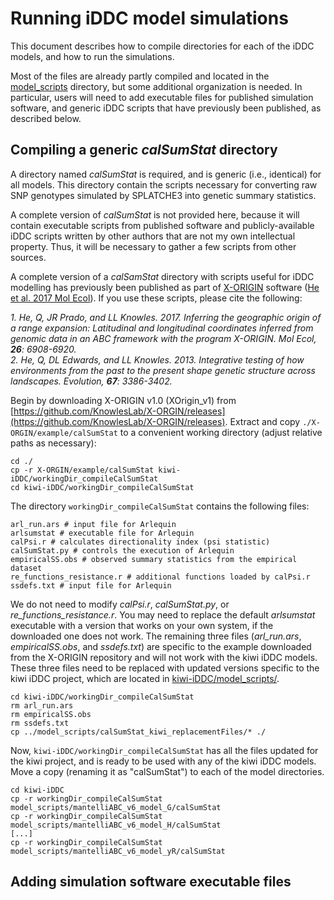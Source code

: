 # Running iDDC model simulations

This document describes how to compile directories for each of the iDDC models, and how to run the simulations.

Most of the files are already partly compiled and located in the [model_scripts](https://github.com/jordanbemmels/kiwi-iDDC/tree/main/model_scripts) directory, but some additional organization is needed. In particular, users will need to add executable files for published simulation software, and generic iDDC scripts that have previously been published, as described below.

## Compiling a generic *calSumStat* directory

A directory named *calSumStat* is required, and is generic (i.e., identical) for all models. This directory contain the scripts necessary for converting raw SNP genotypes simulated by SPLATCHE3 into genetic summary statistics.

A complete version of *calSumStat* is not provided here, because it will contain executable scripts from published software and publicly-available iDDC scripts written by other authors that are not my own intellectual property. Thus, it will be necessary to gather a few scripts from other sources.

A complete version of a *calSamStat* directory with scripts useful for iDDC modelling has previously been published as part of [X-ORIGIN](https://github.com/KnowlesLab/X-ORGIN) software ([He et al. 2017 Mol Ecol](https://doi.org/10.1111/mec.14380)). If you use these scripts, please cite the following:

*1. He, Q, JR Prado, and LL Knowles. 2017. Inferring the geographic origin of a range expansion: Latitudinal and longitudinal coordinates inferred from genomic data in an ABC framework with the program X-ORIGIN. Mol Ecol, **26**: 6908-6920.*</br>
*2. He, Q, DL Edwards, and LL Knowles. 2013. Integrative testing of how environments from the past to the present shape genetic structure across landscapes. Evolution, **67**: 3386-3402.*

Begin by downloading X-ORIGIN v1.0 (XOrigin_v1) from [https://github.com/KnowlesLab/X-ORGIN/releases](https://github.com/KnowlesLab/X-ORGIN/releases). Extract and copy ```./X-ORGIN/example/calSumStat``` to a convenient working directory (adjust relative paths as necessary):

```
cd ./
cp -r X-ORGIN/example/calSumStat kiwi-iDDC/workingDir_compileCalSumStat
cd kiwi-iDDC/workingDir_compileCalSumStat
```

The directory ```workingDir_compileCalSumStat``` contains the following files:

```
arl_run.ars # input file for Arlequin
arlsumstat # executable file for Arlequin
calPsi.r # calculates directionality index (psi statistic)
calSumStat.py # controls the execution of Arlequin
empiricalSS.obs # observed summary statistics from the empirical dataset
re_functions_resistance.r # additional functions loaded by calPsi.r
ssdefs.txt # input file for Arlequin
```

We do not need to modify *calPsi.r*, *calSumStat.py*, or *re_functions_resistance.r*. You may need to replace the default *arlsumstat* executable with a version that works on your own system, if the downloaded one does not work. The remaining three files (*arl_run.ars*, *empiricalSS.obs*, and *ssdefs.txt*) are specific to the example downloaded from the X-ORIGIN repository and will not work with the kiwi iDDC models. These three files need to be replaced with updated versions specific to the kiwi iDDC project, which are located in [kiwi-iDDC/model_scripts/](https://github.com/jordanbemmels/kiwi-iDDC/tree/main/model_scripts/calSumStat_kiwi_replacementFiles).

```
cd kiwi-iDDC/workingDir_compileCalSumStat
rm arl_run.ars
rm empiricalSS.obs
rm ssdefs.txt
cp ../model_scripts/calSumStat_kiwi_replacementFiles/* ./
```

Now, ```kiwi-iDDC/workingDir_compileCalSumStat``` has all the files updated for the kiwi project, and is ready to be used with any of the kiwi iDDC models. Move a copy (renaming it as "calSumStat") to each of the model directories.

```
cd kiwi-iDDC
cp -r workingDir_compileCalSumStat model_scripts/mantelliABC_v6_model_G/calSumStat
cp -r workingDir_compileCalSumStat model_scripts/mantelliABC_v6_model_H/calSumStat
[...]
cp -r workingDir_compileCalSumStat model_scripts/mantelliABC_v6_model_yR/calSumStat
```

## Adding simulation software executable files



